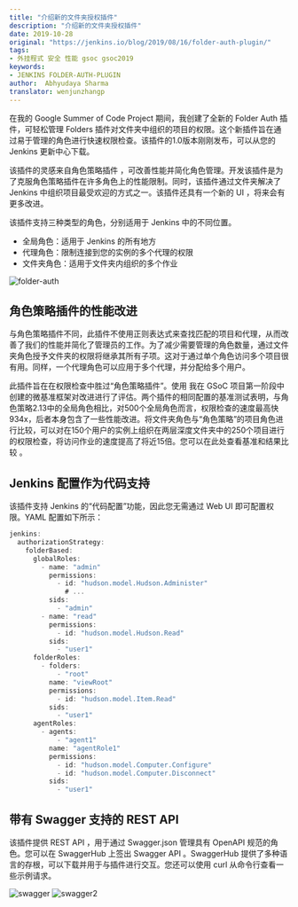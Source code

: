 ```yaml
---
title: "介绍新的文件夹授权插件"
description: "介绍新的文件夹授权插件"
date: 2019-10-28
original: "https://jenkins.io/blog/2019/08/16/folder-auth-plugin/"
tags:
- 外挂程式 安全 性能 gsoc gsoc2019
keywords:
- JENKINS FOLDER-AUTH-PLUGIN
author:  Abhyudaya Sharma
translator: wenjunzhangp
---
```


在我的 Google Summer of Code Project 期间，我创建了全新的 Folder Auth 插件，可轻松管理 Folders 插件对文件夹中组织的项目的权限。这个新插件旨在通过易于管理的角色进行快速权限检查。该插件的1.0版本刚刚发布，可以从您的 Jenkins 更新中心下载。

该插件的灵感来自角色策略插件 ，可改善性能并简化角色管理。开发该插件是为了克服角色策略插件在许多角色上的性能限制。同时，该插件通过文件夹解决了 Jenkins 中组织项目最受欢迎的方式之一。该插件还具有一个新的 UI ，将来会有更多改进。

该插件支持三种类型的角色，分别适用于 Jenkins 中的不同位置。
* 全局角色：适用于 Jenkins 的所有地方
* 代理角色：限制连接到您的实例的多个代理的权限
* 文件夹角色：适用于文件夹内组织的多个作业

![folder-auth](folder-auth.png)

## 角色策略插件的性能改进
与角色策略插件不同，此插件不使用正则表达式来查找匹配的项目和代理，从而改善了我们的性能并简化了管理员的工作。为了减少需要管理的角色数量，通过文件夹角色授予文件夹的权限将继承其所有子项。这对于通过单个角色访问多个项目很有用。同样，一个代理角色可以应用于多个代理，并分配给多个用户。

此插件旨在在权限检查中胜过“角色策略插件”。使用 我在 GSoC 项目第一阶段中创建的微基准框架对改进进行了评估。两个插件的相同配置的基准测试表明，与角色策略2.13中的全局角色相比，对500个全局角色而言，权限检查的速度最高快934x，后者本身包含了一些性能改进。将文件夹角色与“角色策略”的项目角色进行比较，可以对在150个用户的实例上组织在两层深度文件夹中的250个项目进行的权限检查，将访问作业的速度提高了将近15倍。您可以在此处查看基准和结果比较 。

## Jenkins 配置作为代码支持
该插件支持 Jenkins 的“代码配置”功能，因此您无需通过 Web UI 即可配置权限。YAML 配置如下所示：

``` javascript
jenkins:
  authorizationStrategy:
    folderBased:
      globalRoles:
        - name: "admin"
          permissions:
            - id: "hudson.model.Hudson.Administer"
              # ...
          sids:
            - "admin"
        - name: "read"
          permissions:
            - id: "hudson.model.Hudson.Read"
          sids:
            - "user1"
      folderRoles:
        - folders:
            - "root"
          name: "viewRoot"
          permissions:
            - id: "hudson.model.Item.Read"
          sids:
            - "user1"
      agentRoles:
        - agents:
            - "agent1"
          name: "agentRole1"
          permissions:
            - id: "hudson.model.Computer.Configure"
            - id: "hudson.model.Computer.Disconnect"
          sids:
            - "user1"
```
## 带有 Swagger 支持的 REST API

该插件提供 REST API ，用于通过 Swagger.json 管理具有 OpenAPI 规范的角色。您可以在 SwaggerHub 上签出 Swagger API 。SwaggerHub 提供了多种语言的存根，可以下载并用于与插件进行交互。您还可以使用 curl 从命令行查看一些示例请求。

![swagger](swagger.png)
![swagger2](swagger2.png)

